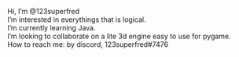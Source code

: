 Hi, I’m @123superfred<br>
I’m interested in everythings that is logical.<br>
I’m currently learning Java.<br>
I’m looking to collaborate on a lite 3d engine easy to use for pygame.<br>
How to reach me: by discord, 123superfred#7476
